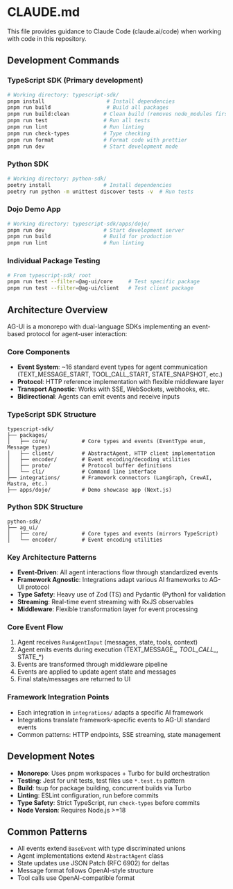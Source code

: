 # CLAUDE.md

This file provides guidance to Claude Code (claude.ai/code) when working with code in this repository.

## Development Commands

### TypeScript SDK (Primary development)
```bash
# Working directory: typescript-sdk/
pnpm install                    # Install dependencies
pnpm run build                  # Build all packages
pnpm run build:clean           # Clean build (removes node_modules first)
pnpm run test                  # Run all tests
pnpm run lint                  # Run linting
pnpm run check-types           # Type checking
pnpm run format                # Format code with prettier
pnpm run dev                   # Start development mode
```

### Python SDK
```bash
# Working directory: python-sdk/
poetry install                 # Install dependencies
poetry run python -m unittest discover tests -v  # Run tests
```

### Dojo Demo App
```bash
# Working directory: typescript-sdk/apps/dojo/
pnpm run dev                   # Start development server
pnpm run build                 # Build for production
pnpm run lint                  # Run linting
```

### Individual Package Testing
```bash
# From typescript-sdk/ root
pnpm run test --filter=@ag-ui/core     # Test specific package
pnpm run test --filter=@ag-ui/client   # Test client package
```

## Architecture Overview

AG-UI is a monorepo with dual-language SDKs implementing an event-based protocol for agent-user interaction:

### Core Components
- **Event System**: ~16 standard event types for agent communication (TEXT_MESSAGE_START, TOOL_CALL_START, STATE_SNAPSHOT, etc.)
- **Protocol**: HTTP reference implementation with flexible middleware layer
- **Transport Agnostic**: Works with SSE, WebSockets, webhooks, etc.
- **Bidirectional**: Agents can emit events and receive inputs

### TypeScript SDK Structure
```
typescript-sdk/
├── packages/
│   ├── core/           # Core types and events (EventType enum, Message types)
│   ├── client/         # AbstractAgent, HTTP client implementation
│   ├── encoder/        # Event encoding/decoding utilities
│   ├── proto/          # Protocol buffer definitions
│   └── cli/            # Command line interface
├── integrations/       # Framework connectors (LangGraph, CrewAI, Mastra, etc.)
├── apps/dojo/          # Demo showcase app (Next.js)
```

### Python SDK Structure
```
python-sdk/
├── ag_ui/
│   ├── core/           # Core types and events (mirrors TypeScript)
│   └── encoder/        # Event encoding utilities
```

### Key Architecture Patterns
- **Event-Driven**: All agent interactions flow through standardized events
- **Framework Agnostic**: Integrations adapt various AI frameworks to AG-UI protocol
- **Type Safety**: Heavy use of Zod (TS) and Pydantic (Python) for validation
- **Streaming**: Real-time event streaming with RxJS observables
- **Middleware**: Flexible transformation layer for event processing

### Core Event Flow
1. Agent receives `RunAgentInput` (messages, state, tools, context)
2. Agent emits events during execution (TEXT_MESSAGE_*, TOOL_CALL_*, STATE_*)
3. Events are transformed through middleware pipeline
4. Events are applied to update agent state and messages
5. Final state/messages are returned to UI

### Framework Integration Points
- Each integration in `integrations/` adapts a specific AI framework
- Integrations translate framework-specific events to AG-UI standard events
- Common patterns: HTTP endpoints, SSE streaming, state management

## Development Notes

- **Monorepo**: Uses pnpm workspaces + Turbo for build orchestration
- **Testing**: Jest for unit tests, test files use `*.test.ts` pattern
- **Build**: tsup for package building, concurrent builds via Turbo
- **Linting**: ESLint configuration, run before commits
- **Type Safety**: Strict TypeScript, run `check-types` before commits
- **Node Version**: Requires Node.js >=18

## Common Patterns

- All events extend `BaseEvent` with type discriminated unions
- Agent implementations extend `AbstractAgent` class
- State updates use JSON Patch (RFC 6902) for deltas
- Message format follows OpenAI-style structure
- Tool calls use OpenAI-compatible format